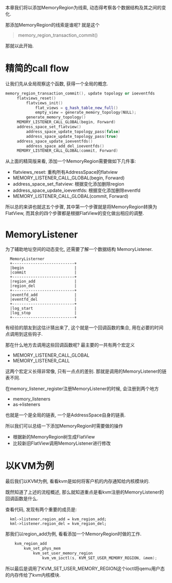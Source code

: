 本章我们将以添加MemoryRegion为线索, 动态得考察各个数据结构及其之间的变化. 

那添加MemoryRegion的线索是谁呢?  就是这个

> memory_region_transaction_commit()

那就以此开始. 

# 精简的call flow

让我们先从全局观察这个函数, 获得一个全局的概念. 

```cpp
memory_region_transaction_commit(), update topology or ioeventfds
     flatviews_reset()
         flatviews_init()
             flat_views = g_hash_table_new_full()
             empty_view = generate_memory_topology(NULL);
         generate_memory_topology()
     MEMORY_LISTENER_CALL_GLOBAL(begin, Forward)
     address_space_set_flatview()
         address_space_update_topology_pass(false)
         address_space_update_topology_pass(true)
     address_space_update_ioeventfds()
         address_space_add_del_ioeventfds()
     MEMORY_LISTENER_CALL_GLOBAL(commit, Forward)
```

从上面的精简版来看, 添加一个MemoryRegion需要做如下几件事: 

  * flatviews_reset:   重构所有AddressSpace的flatview
  * MEMORY_LISTENER_CALL_GLOBAL(begin, Forward)
  * address_space_set_flatview: 根据变化添加删除region
  * address_space_update_ioeventfds:  根据变化添加删除eventfd
  * MEMORY_LISTENER_CALL_GLOBAL(commit, Forward)

所以总的来讲也就这五个步骤, 其中第一个步骤就是将MemoryRegion转换为FlatView, 而其余的四个步骤都是根据FlatView的变化做出相应的调整. 

# MemoryListener

为了辅助地址空间的动态变化, 还需要了解一个数据结构 MemoryListener. 

```
  MemoryListerner
  +---------------------------+
  |begin                      |
  |commit                     |
  +---------------------------+
  |region_add                 |
  |region_del                 |
  +---------------------------+
  |eventfd_add                |
  |eventfd_del                |
  +---------------------------+
  |log_start                  |
  |log_stop                   |
  +---------------------------+
```

有经验的朋友到这估计猜出来了, 这个就是一个回调函数的集合, 用在必要的时间点调用到这些钩子. 

那在什么地方去调用这些回调函数呢? 最主要的一共有两个宏定义

  * MEMORY_LISTENER_CALL_GLOBAL
  * MEMORY_LISTENER_CALL

这两个宏定义长得非常像, 只有一点点的差别. 那就是调用的MemoryListener的链表不同. 

在memory_listener_register注册MemoryListener的时候, 会注册到两个地方

  * memory_listeners
  * as->listeners

也就是一个是全局的链表, 一个是AddressSpace自身的链表. 

所以我们可以总结一下添加MemoryRegion时需要做的操作

  * 根据新的MemoryRegion树生成FlatView
  * 比较新旧FlatView调用MemoryListener进行修改

# 以KVM为例

最后我们以KVM为例, 看看kvm是如何将客户机的内存通知给内核模块的. 

既然知道了上述的流程概述, 那么就知道重点是看kvm注册的MemoryListener的回调函数是什么. 

查看代码, 发现有两个重要的成员是: 

```
  kml->listener.region_add = kvm_region_add;
  kml->listener.region_del = kvm_region_del;
```

那我们以region_add为例, 看看添加一个MemoryRegion时做的工作. 

```cpp
    kvm_region_add
        kvm_set_phys_mem
            kvm_set_user_memory_region
                kvm_vm_ioctl(s, KVM_SET_USER_MEMORY_REGION, &mem);
```

所以最后是调用了KVM_SET_USER_MEMORY_REGION这个ioctl将qemu用户态的内存传给了kvm内核模块. 
